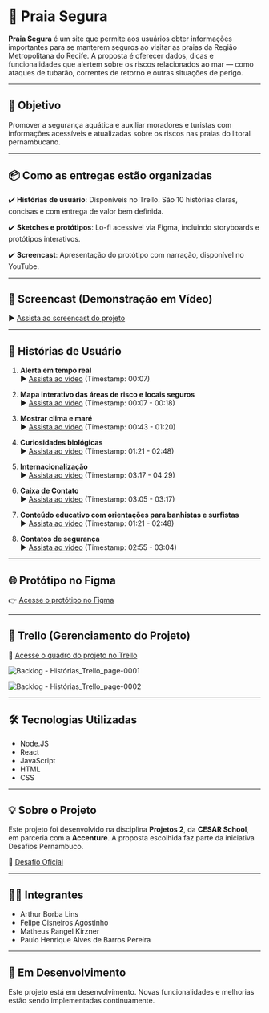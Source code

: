 # 🦈 Praia Segura

**Praia Segura** é um site que permite aos usuários obter informações importantes para se manterem seguros ao visitar as praias da Região Metropolitana do Recife. A proposta é oferecer dados, dicas e funcionalidades que alertem sobre os riscos relacionados ao mar — como ataques de tubarão, correntes de retorno e outras situações de perigo.

---

## 📍 Objetivo

Promover a segurança aquática e auxiliar moradores e turistas com informações acessíveis e atualizadas sobre os riscos nas praias do litoral pernambucano.

---

## 📦 Como as entregas estão organizadas

✔️ **Histórias de usuário**: Disponíveis no Trello. São 10 histórias claras, concisas e com entrega de valor bem definida.

✔️ **Sketches e protótipos**: Lo-fi acessível via Figma, incluindo storyboards e protótipos interativos.

✔️ **Screencast**: Apresentação do protótipo com narração, disponível no YouTube.

---

## 🎥 Screencast (Demonstração em Vídeo)

▶️ [Assista ao screencast do projeto](https://www.youtube.com/watch?v=HCaFhLr0Hcw)

---

## 📌 Histórias de Usuário

1. **Alerta em tempo real**  
   ▶️ [Assista ao vídeo](https://youtu.be/HCaFhLr0Hcw?t=7) (Timestamp: 00:07)

2. **Mapa interativo das áreas de risco e locais seguros**  
   ▶️ [Assista ao vídeo](https://youtu.be/HCaFhLr0Hcw?t=19) (Timestamp: 00:07 - 00:18)

3. **Mostrar clima e maré**  
   ▶️ [Assista ao vídeo](https://youtu.be/HCaFhLr0Hcw?t=42) (Timestamp: 00:43 - 01:20)

4. **Curiosidades biológicas**  
   ▶️ [Assista ao vídeo](https://youtu.be/HCaFhLr0Hcw?t=80) (Timestamp: 01:21 - 02:48)

5. **Internacionalização**  
   ▶️ [Assista ao vídeo](https://youtu.be/HCaFhLr0Hcw?t=197) (Timestamp: 03:17 - 04:29)

6. **Caixa de Contato**  
   ▶️ [Assista ao vídeo](https://youtu.be/HCaFhLr0Hcw?t=185) (Timestamp: 03:05 - 03:17)

7. **Conteúdo educativo com orientações para banhistas e surfistas**  
   ▶️ [Assista ao vídeo](https://youtu.be/HCaFhLr0Hcw?t=80) (Timestamp: 01:21 - 02:48)

8. **Contatos de segurança**  
   ▶️ [Assista ao vídeo](https://youtu.be/HCaFhLr0Hcw?t=174) (Timestamp: 02:55 - 03:04)

---

## 🌐 Protótipo no Figma

👉 [Acesse o protótipo no Figma](https://www.figma.com/proto/EztVZ0w80U3OIrUXpUUiKK/Projeto-2---Praia-Segura?node-id=2-2&t=ftwPqhAvSG0aGmjN-4&scaling=scale-down-width&content-scaling=fixed)

---

## 📌 Trello (Gerenciamento do Projeto)

👥 [Acesse o quadro do projeto no Trello](https://trello.com/invite/b/67dac7fd71b63e395f572597/ATTIa971d5be553cda1c5b3f50f0d6edf20105D32FA7/projeto-2)

![Backlog - Histórias_Trello_page-0001](https://github.com/user-attachments/assets/58fe73a5-1601-4100-9d9c-45257bdf0271)

![Backlog - Histórias_Trello_page-0002](https://github.com/user-attachments/assets/34b55806-6a88-4b69-8636-e19bbac93862)

---

## 🛠️ Tecnologias Utilizadas

- Node.JS  
- React  
- JavaScript  
- HTML  
- CSS  

---

## 💡 Sobre o Projeto

Este projeto foi desenvolvido na disciplina **Projetos 2**, da **CESAR School**, em parceria com a **Accenture**. A proposta escolhida faz parte da iniciativa Desafios Pernambuco.

📄 [Desafio Oficial](https://desafios.pe.gov.br/challenge?url=como-podemos-desenvolver-um-siteaplicativo-para-prevenir-incidentes-com-tubaroes-e-promover-a-seguranca-aquatica-nas-areas-costeiras-e-oceanicas-de-pernambuco)

---

## 👨‍💻 Integrantes

- Arthur Borba Lins  
- Felipe Cisneiros Agostinho  
- Matheus Rangel Kirzner  
- Paulo Henrique Alves de Barros Pereira  

---

## 🚧 Em Desenvolvimento

Este projeto está em desenvolvimento. Novas funcionalidades e melhorias estão sendo implementadas continuamente.
